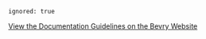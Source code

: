 ```
ignored: true
```

[View the Documentation Guidelines on the Bevry Website](http://bevry.me/bevry/documentation-guidelines)
